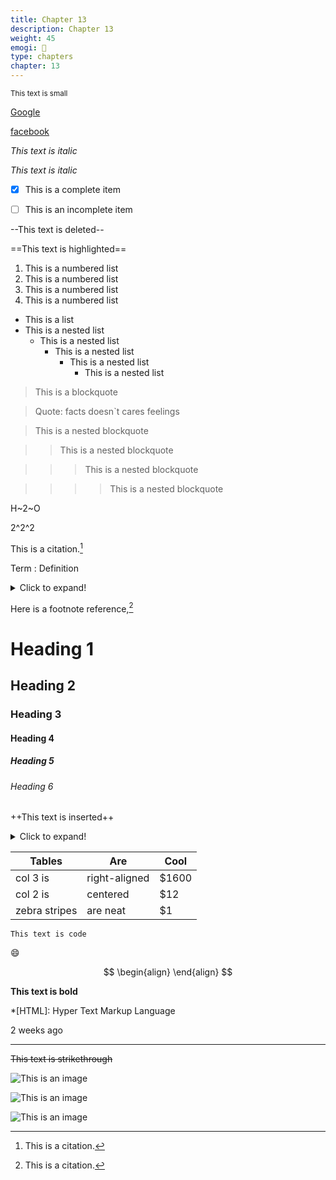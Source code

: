 ```yaml
---
title: Chapter 13
description: Chapter 13
weight: 45
emogi: 🤢
type: chapters
chapter: 13
---
```



<sub>This text is small</sub>


[Google](https://www.google.com)

[facebook](https://www.facebook.com "This is a title")


*This text is italic*

_This text is italic_


- [x] This is a complete item
- [ ] This is an incomplete item


--This text is deleted--


==This text is highlighted==


1. This is a numbered list
2. This is a numbered list
3. This is a numbered list
4. This is a numbered list
- This is a list
- This is a nested list
	- This is a nested list
		- This is a nested list
			- This is a nested list
				- This is a nested list


> This is a blockquote

> Quote: facts doesn`t cares feelings 

> This is a nested blockquote

>> This is a nested blockquote

>>> This is a nested blockquote

>>>> This is a nested blockquote


H~2~O


2^2^2


This is a citation.[^1]
[^1]: This is a citation.


Term
: Definition


<details>
<summary>Click to expand!</summary>
</details>


Here is a footnote reference,[^1]
[^1]: And here is the footnote.


# Heading 1 
## Heading 2 
### Heading 3 
#### Heading 4 
##### Heading 5 
###### Heading 6 


++This text is inserted++


<details>
<summary>Click to expand!</summary>
</details>


| Tables | Are | Cool |
| --- | --- | --- |
| col 3 is | right-aligned | $1600 |
| col 2 is | centered | $12 |
| zebra stripes | are neat | $1 |


`This text is code`


:smile:


$$
\begin{align}
\end{align}
$$


**This text is bold**


*[HTML]: Hyper Text Markup Language


<time datetime="2013-04-06T12:32+00:00">2 weeks ago</time>


---


~~This text is strikethrough~~


![This is an image](https://www.google.com/images/branding/googlelogo/1x/googlelogo_color_272x92dp.png)

![This is an image](https://images.pexels.com/photos/14980905/pexels-photo-14980905.jpeg "This is a title")

![This is an image](https://images.pexels.com/photos/1612351/pexels-photo-1612351.jpeg)

